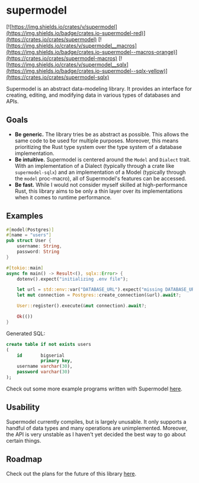 # supermodel
[![https://img.shields.io/crates/v/supermodel](https://img.shields.io/badge/crates.io-supermodel-red)](https://crates.io/crates/supermodel)
[![https://img.shields.io/crates/v/supermodel__macros](https://img.shields.io/badge/crates.io-supermodel--macros-orange)](https://crates.io/crates/supermodel-macros)
[![https://img.shields.io/crates/v/supermodel__sqlx](https://img.shields.io/badge/crates.io-supermodel--sqlx-yellow)](https://crates.io/crates/supermodel-sqlx)

Supermodel is an abstract data-modeling library. It provides an interface for creating, editing, and modifying data in various types of databases and APIs.

## Goals
- **Be generic.** The library tries be as abstract as possible. This allows the same code to be used for multiple purposes. Moreover, this means prioritizing the Rust type system over the type system of a database implementation.
- **Be intuitive.** Supermodel is centered around the `Model` and `Dialect` trait. With an implementation of a Dialect (typically through a crate like `supermodel-sqlx`) and an implementation of a Model (typically through the `model` proc-macro), all of Supermodel's features can be accessed.
- **Be fast.** While I would not consider myself skilled at high-performance Rust, this library aims to be only a thin layer over its implementations when it comes to runtime performance.
 
## Examples

```rs
#[model(Postgres)]
#[name = "users"]
pub struct User {
    username: String,
    password: String
}

#[tokio::main]
async fn main() -> Result<(), sqlx::Error> {
    dotenv().expect("initializing .env file");

    let url = std::env::var("DATABASE_URL").expect("missing DATABASE_URL in env");
    let mut connection = Postgres::create_connection(&url).await?;

    User::register().execute(&mut connection).await?;

    Ok(())
}
```

Generated SQL:
```sql
create table if not exists users
(
    id       bigserial
             primary key,
    username varchar(30),
    password varchar(30)
);
```

Check out some more example programs written with Supermodel [here](https://github.com/peterhenryd/supermodel/tree/main/packages/supermodel/examples).

## Usability

Supermodel currently compiles, but is largely unusable. It only supports a handful of data types and many operations are unimplemented. Moreover, the API is very unstable as I haven't yet decided the best way to go about certain things.

## Roadmap

Check out the plans for the future of this library [here](https://github.competerhenryd/supermodel/tree/main/ROADMAP.md).
